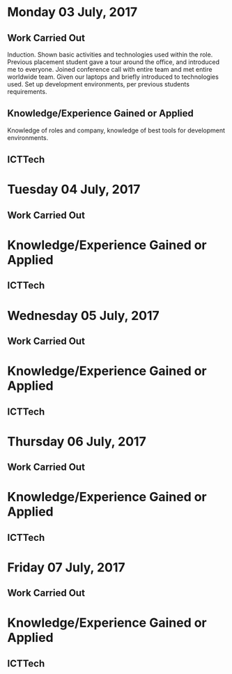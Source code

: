 # Monday 03 July, 2017

## Work Carried Out
Induction. Shown basic activities and technologies used within the role. Previous placement student gave a tour around the office, and introduced me to everyone. Joined conference call with entire team and met entire worldwide team.
Given our laptops and briefly introduced to technologies used. Set up development environments, per previous students requirements.
## Knowledge/Experience Gained or Applied
Knowledge of roles and company, knowledge of best tools for development environments.
## ICTTech


# Tuesday 04 July, 2017

## Work Carried Out

# Knowledge/Experience Gained or Applied

## ICTTech



# Wednesday 05 July, 2017

## Work Carried Out

# Knowledge/Experience Gained or Applied

## ICTTech



# Thursday 06 July, 2017

## Work Carried Out

# Knowledge/Experience Gained or Applied

## ICTTech



# Friday 07 July, 2017

## Work Carried Out

# Knowledge/Experience Gained or Applied

## ICTTech



